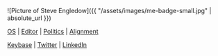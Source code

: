 ![Picture of Steve Engledow]({{ "/assets/images/me-badge-small.jpg" | absolute_url }})

[OS](https://www.archlinux.org/)
|
[Editor](https://www.vim.org/)
|
[Politics](https://www.politicalcompass.org/printablegraph?ec=-4.75&soc=-4.56)
|
[Alignment](https://en.wikipedia.org/wiki/Alignment_(Dungeons_%26_Dragons)#Neutral_good)

[Keybase](https://keybase.io/stilvoid)
|
[Twitter](https://twitter.com/stilvoid)
|
[LinkedIn](https://www.linkedin.com/in/stilvoid/)
